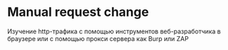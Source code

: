 # Manual request change

Изучение http-трафика с помощью инструментов веб-разработчика в браузере или с помощью прокси сервера как Burp или ZAP
